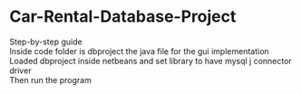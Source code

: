 # Car-Rental-Database-Project

Step-by-step guide    
Inside code folder is dbproject the java file for the gui implementation    
Loaded dbproject inside netbeans and set library to have mysql j connector driver   
Then run the program    

